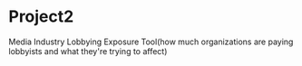 # Project2
Media Industry Lobbying Exposure Tool(how much organizations are paying lobbyists and what they're trying to affect)
